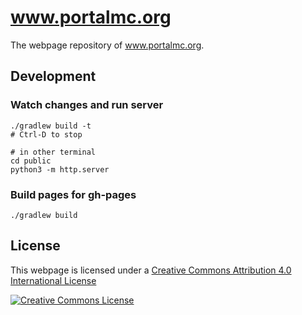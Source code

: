 # www.portalmc.org

The webpage repository of www.portalmc.org.

## Development

### Watch changes and run server

```
./gradlew build -t
# Ctrl-D to stop

# in other terminal
cd public
python3 -m http.server
```

### Build pages for gh-pages

```
./gradlew build
```

## License

This webpage is licensed under a [Creative Commons Attribution 4.0 International License](http://creativecommons.org/licenses/by/4.0/)

[![Creative Commons License](https://i.creativecommons.org/l/by/4.0/88x31.png)](http://creativecommons.org/licenses/by/4.0/)